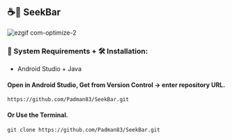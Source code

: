 ## ☕📱 SeekBar

![ezgif com-optimize-2](https://user-images.githubusercontent.com/45048950/94834361-ddc59c00-0442-11eb-9808-4c8e1f5a0ed0.gif)

### 🧰 System Requirements + 🛠️ Installation:

* Android Studio + Java

#### Open in Android Studio, Get from Version Control -> enter repository URL.

```
https://github.com/Padman83/SeekBar.git
```

#### Or Use the Terminal.

```
git clone https://github.com/Padman83/SeekBar.git

